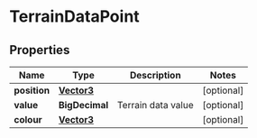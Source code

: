 

# TerrainDataPoint


## Properties

| Name | Type | Description | Notes |
|------------ | ------------- | ------------- | -------------|
|**position** | [**Vector3**](Vector3.md) |  |  [optional] |
|**value** | **BigDecimal** | Terrain data value |  [optional] |
|**colour** | [**Vector3**](Vector3.md) |  |  [optional] |



